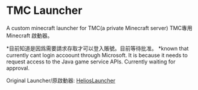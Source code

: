# TMC Launcher
 A custom minecraft launcher for TMC(a private Minecraft server)
 TMC專用 Minecraft 啟動器。

*目前知道是因爲需要請求存取才可以登入賬號。目前等待批准。
*known that currently cant login accoount through Microsoft. It is because it needs to request access to the Java game service APIs. Currently waiting for approval.

Original Launcher/原啟動器: [HeliosLauncher](https://github.com/dscalzi/HeliosLauncher)
